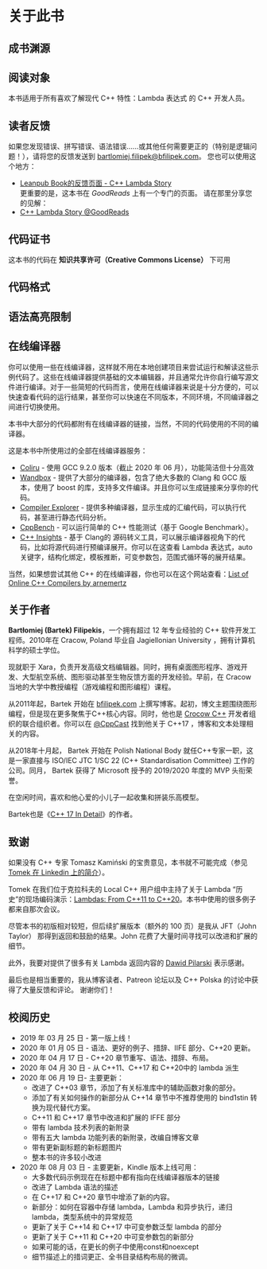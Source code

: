 # 关于此书
## 成书渊源
## 阅读对象
本书适用于所有喜欢了解现代 C++ 特性：Lambda 表达式 的 C++ 开发人员。
## 读者反馈
如果您发现错误、拼写错误、语法错误……或其他任何需要更正的（特别是逻辑问题！），请将您的反馈发送到 bartlomiej.filipek@bfilipek.com。
您也可以使用这个地方：
- [Leanpub Book的反馈页面 - C++ Lambda Story](https://leanpub.com/cpplambda)  
更重要的是，这本书在 *GoodReads* 上有一个专门的页面。 请在那里分享您的见解：
- [C++ Lambda Story @GoodReads](https://www.goodreads.com/book/show/53609731-c-lambda-story)
## 代码证书
这本书的代码在 **知识共享许可（Creative Commons License）** 下可用
## 代码格式
## 语法高亮限制
## 在线编译器
你可以使用一些在线编译器，这样就不用在本地创建项目来尝试运行和解读这些示例代码了。这些在线编译器提供基础的文本编辑器，并且通常允许你自行编写源文件进行编译。对于一些简短的代码而言，使用在线编译器来说是十分方便的，可以快速查看代码的运行结果，甚至你可以快速在不同版本，不同环境，不同编译器之间进行切换使用。

本书中大部分的代码都附有在线编译器的链接，当然，不同的代码使用的不同的编译器。

这是本书中所使用过的全部在线编译器服务：
- [Coliru](http://coliru.stacked-crooked.com/) - 使用 GCC 9.2.0 版本（截止 2020 年 06 月），功能简洁但十分高效
- [Wandbox](https://wandbox.org/) - 提供了大部分的编译器，包含了绝大多数的 Clang 和 GCC 版本，使用了 boost 的库，支持多文件编译。并且你可以生成链接来分享你的代码。
- [Compiler Explorer](https://gcc.godbolt.org/) - 提供多种编译器，显示生成的汇编代码，可以执行代码，甚至进行静态代码分析。
- [CppBench](https://quick-bench.com/) - 可以运行简单的 C++ 性能测试（基于 Google Benchmark）。
- [C++ Insights](https://cppinsights.io/) - 基于 Clang的 源码转义工具，可以展示编译器视角下的代码，比如将源代码进行预编译展开。你可以在这查看 Lambda 表达式，auto 关键字，结构化绑定，模板推断，可变参数包，范围式循环等的展开结果。

当然，如果想尝试其他 C++ 的在线编译器，你也可以在这个网站查看：[List of Online C++ Compilers by arnemertz](https://arnemertz.github.io/online-compilers/)
## 关于作者
**Bartłomiej (Bartek) Filipekis**，一个拥有超过 12 年专业经验的 C++ 软件开发工程师。2010年在 Cracow, Poland 毕业自 Jagiellonian University ，拥有计算机科学的硕士学位。

现就职于 Xara，负责开发高级文档编辑器。同时，拥有桌面图形程序、游戏开发、大型航空系统、图形驱动甚至生物反馈方面的开发经验。早前，在 Cracow 当地的大学中教授编程（游戏编程和图形编程）课程。

从2011年起，Bartek 开始在 [bfilipek.com](http://bfilipek.com) 上撰写博客。起初，博文主题围绕图形编程，但是现在更多聚焦于C++核心内容。同时，他也是 [Crocow C++](https://www.meetup.com/C-User-Group-Cracow/) 开发者组织的联合组织者。你可以在 [@CppCast](https://cppcast.com/bartlomiej-filipek/) 找到他关于 C++17 ，博客和文本处理相关的内容。

从2018年十月起， Bartek 开始在 Polish National Body 就任C++专家一职，这是一家直接与 ISO/IEC JTC 1/SC 22 (C++ Standardisation Committee) 工作的公司。同月， Bartek 获得了 Microsoft 授予的 2019/2020 年度的 MVP 头衔荣誉。

在空闲时间，喜欢和他心爱的小儿子一起收集和拼装乐高模型。

Bartek也是《[C++ 17 In Detail](https://leanpub.com/cpp17indetail)》的作者。
## 致谢
如果没有 C++ 专家 Tomasz Kamiński 的宝贵意见，本书就不可能完成（参见 [Tomek 在 Linkedin 上的简介](https://www.linkedin.com/in/tomasz-kami%C5%84ski-208572b1/)）。

Tomek 在我们位于克拉科夫的 Local C++ 用户组中主持了关于 Lambda “历史”的现场编码演示：[Lambdas: From C++11 to C++20](https://www.meetup.com/pl-PL/C-User-Group-Cracow/events/258795519/)。本书中使用的很多例子都来自那次会议。

尽管本书的初版相对较短，但后续扩展版本（额外的 100 页）是我从 JFT（John Taylor） 那得到返回和鼓励的结果。John 花费了大量时间寻找可以改进和扩展的细节。

此外，我要对提供了很多有关 Lambda 返回内容的 [Dawid Pilarski](panicsoftware.com/about-me) 表示感谢。

最后也是相当重要的，我从博客读者、Patreon 论坛以及 C++ Polska 的讨论中获得了大量反馈和评论。 谢谢你们！
## 校阅历史
- 2019 年 03 月 25 日 - 第一版上线！
- 2020 年 01 月 05 日 - 语法、更好的例子、措辞、IIFE 部分、C++20 更新。
- 2020 年 04 月 17 日 - C++20 章节重写、语法、措辞、布局。
- 2020 年 04 月 30 日 - 从 C++11、C++17 和 C++20中的 lambda 派生 
- 2020 年 06 月 19 日- 主要更新：
  - 改进了 C++03 章节，添加了有关标准库中的辅助函数对象的部分。
  - 添加了有关如何操作的新部分从 C++14 章节中不推荐使用的 bind1stin 转换为现代替代方案。
  - C++11 和 C++17 章节中改进和扩展的 IFFE 部分
  - 带有 lambda 技术列表的新附录
  - 带有五大 lambda 功能列表的新附录，改编自博客文章
  - 带有更新副标题的新标题图片
  - 整本书的许多较小改进
- 2020 年 08 月 03 日 - 主要更新，Kindle 版本上线可用：
  - 大多数代码示例现在在标题中都有指向在线编译器版本的链接
  - 改进了 Lambda 语法的描述
  - 在 C++17 和 C++20 章节中增添了新的内容。
  - 新部分：如何在容器中存储 lambda，Lambda 和异步执行，递归 lambda，类型系统中的异常规范
  - 更新了关于 C++14 和 C++17 中可变参数泛型 lambda 的部分
  - 更新了关于 C++11 和 C++20 中可变参数包的新部分
  - 如果可能的话，在更长的例子中使用const和noexcept
  - 细节描述上的措词更正、全书目录结构布局的微调。